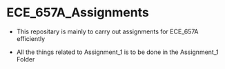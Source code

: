 # ECE_657A_Assignments

* This repositary is mainly to carry out assignments for ECE_657A efficiently

* All the things related to Assignment_1 is to be done in the Assignment_1 Folder